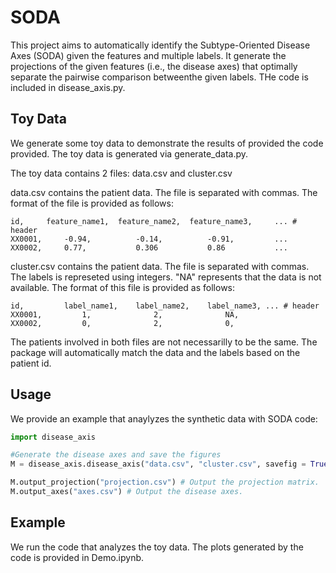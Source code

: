 # SODA
This project aims to automatically identify the Subtype-Oriented Disease Axes (SODA) given the features and multiple labels. It generate the projections of the given features (i.e., the disease axes) that optimally separate the pairwise comparison betweenthe given labels. THe code is included in disease_axis.py.

## Toy Data
We generate some toy data to demonstrate the results of provided the code provided. The toy data is generated via generate_data.py.

The toy data contains 2 files: data.csv and cluster.csv

data.csv contains the patient data. The file is separated with commas. The format of the file is provided as follows:
  
```
id,     feature_name1,  feature_name2,  feature_name3,     ... # header
XX0001,     -0.94,          -0.14,          -0.91,         ...
XX0002,     0.77,           0.306           0.86           ...
```


cluster.csv contains the patient data. The file is separated with commas. The labels is represeted using integers. "NA" represents that the data is not available. The format of this file is provided as follows:

```
id,         label_name1,    label_name2,    label_name3, ... # header
XX0001,         1,              2,              NA,
XX0002,         0,              2,              0,
```

The patients involved in both files are not necessarilly to be the same. The package will automatically match the data and the labels based on the patient id.

## Usage

We provide an example that anaylyzes the synthetic data with SODA code:

```python
import disease_axis

#Generate the disease axes and save the figures
M = disease_axis.disease_axis("data.csv", "cluster.csv", savefig = True)

M.output_projection("projection.csv") # Output the projection matrix.
M.output_axes("axes.csv") # Output the disease axes.

```

## Example

We run the code that analyzes the toy data. The plots generated by the code is provided in Demo.ipynb.


